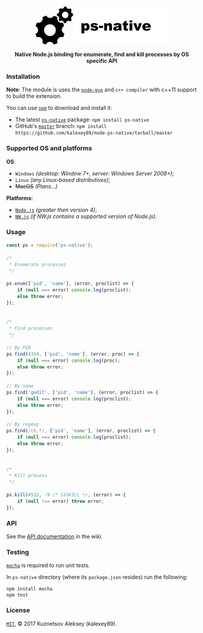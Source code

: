 <p align="center">
    <img src="logo.png" width="350" height="100" alt="ps-native" />
</p>
<p align="center">
    <strong>Native Node.js binding for enumerate, find and kill processes by OS specific API</strong>
</p>

### Installation
**Note**: The module is uses the [`node-gyp`](https://github.com/nodejs/node-gyp) and `c++ compiler` with c++11 support to build the extension.

You can use [`npm`](https://github.com/isaacs/npm) to download and install it:
* The latest [`ps-native`](https://www.npmjs.com/package/ps-native) package: `npm install ps-native`
* GitHub's [`master`](https://github.com/kalexey89/node-ps-native/tree/master) branch: `npm install https://github.com/kalexey89/node-ps-native/tarball/master`

### Supported OS and platforms
**OS**:
* `Windows` *(desktop: Window 7+, server: Windows Server 2008+)*;
* `Linux` *(any Linux-based distributives)*;
* ~~MacOS~~ *(Plans...)*

**Platforms**:
* [`Node.js`](https://nodejs.org) *(greater then version 4)*;
* [`NW.js`](https://nwjs.io/) *(if NW.js contains a supported version of Node.js)*.

### Usage
``` javascript
const ps = require('ps-native');

/*
 * Enumerate processes
 */

ps.enum(['pid', 'name'], (error, proclist) => {
    if (null === error) console.log(proclist);
    else throw error;
});


/*
 * Find processes
 */

// By PID
ps.find(4354, ['pid', 'name'], (error, proc) => {
    if (null === error) console.log(proc);
    else throw error;
});

// By name
ps.find('gedit', ['pid', 'name'], (error, proclist) => {
    if (null === error) console.log(proclist);
    else throw error;
});

// By regexp
ps.find(/ch.*/, ['pid', 'name'], (error, proclist) => {
    if (null === error) console.log(proclist);
    else throw error;
});


/*
 * Kill process
 */
 
ps.kill(4532, -9 /* SIGKILL */, (error) => {
    if (null !== error) throw error;
});
```

### API
See the [API documentation](https://github.com/kalexey89/node-ps-native/wiki) in the wiki.

### Testing
[`mocha`](https://github.com/visionmedia/mocha) is required to run unit tests.

In `ps-native` directory (where its `package.json` resides) run the following:

    npm install mocha
	npm test
	
### License
[`MIT`](https://mit-license.org/), &copy; 2017 Kuznetsov Aleksey (kalexey89).
